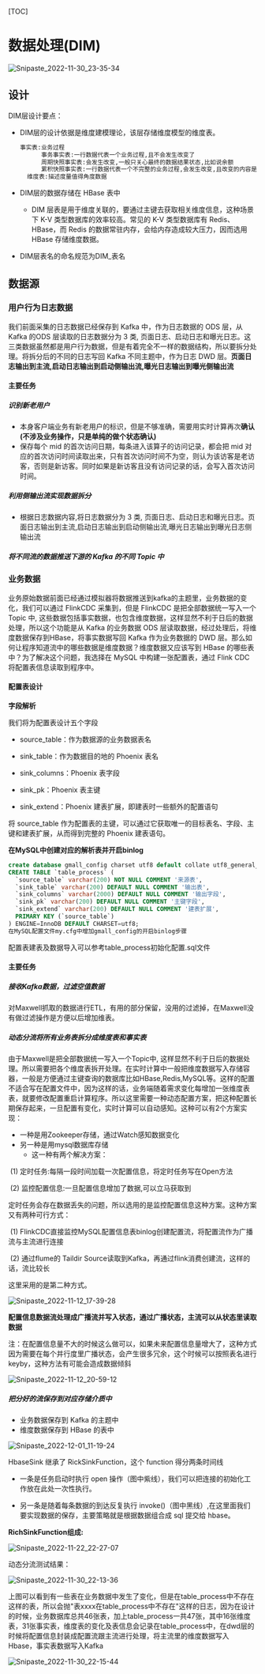 [TOC]



# 数据处理(DIM)

![Snipaste_2022-11-30_23-35-34](assets/Snipaste_2022-11-30_23-35-34.png)

## 设计

DIM层设计要点：

- DIM层的设计依据是维度建模理论，该层存储维度模型的维度表。

  ```markdown
  事实表:业务过程
  		事务事实表:一行数据代表一个业务过程,且不会发生改变了
  		周期快照事实表:会发生改变,一般只关心最终的数据结果状态,比如说余额
  		累积快照事实表:一行数据代表一个不完整的业务过程,会发生改变,且改变的内容是有限个
  	维度表:描述度量值得角度数据
  ```

- DIM层的数据存储在 HBase 表中
  - DIM 层表是用于维度关联的，要通过主键去获取相关维度信息，这种场景下 K-V 类型数据库的效率较高。常见的 K-V 类型数据库有 Redis、HBase，而 Redis 的数据常驻内存，会给内存造成较大压力，因而选用 HBase 存储维度数据。

- DIM层表名的命名规范为DIM_表名

## 数据源

### 用户行为日志数据

我们前面采集的日志数据已经保存到 Kafka 中，作为日志数据的 ODS 层，从 Kafka 的ODS 层读取的日志数据分为 3 类, 页面日志、启动日志和曝光日志。这三类数据虽然都是用户行为数据，但是有着完全不一样的数据结构，所以要拆分处理。将拆分后的不同的日志写回 Kafka 不同主题中，作为日志 DWD 层。**页面日志输出到主流,启动日志输出到启动侧输出流,曝光日志输出到曝光侧输出流**

#### 主要任务

##### 识别新老用户

- 本身客户端业务有新老用户的标识，但是不够准确，需要用实时计算再次**确认(不涉及业务操作，只是单纯的做个状态确认)**
- 保存每个 mid 的首次访问日期，每条进入该算子的访问记录，都会把 mid 对应的首次访问时间读取出来，只有首次访问时间不为空，则认为该访客是老访客，否则是新访客。同时如果是新访客且没有访问记录的话，会写入首次访问时间。

##### 利用侧输出流实现数据拆分

- 根据日志数据内容,将日志数据分为 3 类, 页面日志、启动日志和曝光日志。页面日志输出到主流,启动日志输出到启动侧输出流,曝光日志输出到曝光日志侧输出流

##### 将不同流的数据推送下游的 Kafka 的不同 Topic 中

### 业务数据

业务原始数据前面已经通过模拟器将数据推送到kafka的主题里，业务数据的变化，我们可以通过 FlinkCDC 采集到，但是 FlinkCDC 是把全部数据统一写入一个 Topic 中, 这些数据包括事实数据，也包含维度数据，这样显然不利于日后的数据处理，所以这个功能是从 Kafka 的业务数据 ODS 层读取数据，经过处理后，将维度数据保存到HBase，将事实数据写回 Kafka 作为业务数据的 DWD 层。那么如何让程序知道流中的哪些数据是维度数据？维度数据又应该写到 HBase 的哪些表中？为了解决这个问题，我选择在 MySQL 中构建一张配置表，通过 Flink CDC 将配置表信息读取到程序中。

#### 配置表设计

**字段解析**

我们将为配置表设计五个字段

- source_table：作为数据源的业务数据表名 

- sink_table：作为数据目的地的 Phoenix 表名

- sink_columns：Phoenix 表字段

- sink_pk：Phoenix 表主键

- sink_extend：Phoenix 建表扩展，即建表时一些额外的配置语句

将 source_table 作为配置表的主键，可以通过它获取唯一的目标表名、字段、主键和建表扩展，从而得到完整的 Phoenix 建表语句。

**在MySQL中创建对应的解析表并开启binlog**

```sql
create database gmall_config charset utf8 default collate utf8_general_ci;
CREATE TABLE `table_process` (
  `source_table` varchar(200) NOT NULL COMMENT '来源表',
  `sink_table` varchar(200) DEFAULT NULL COMMENT '输出表',
  `sink_columns` varchar(2000) DEFAULT NULL COMMENT '输出字段',
  `sink_pk` varchar(200) DEFAULT NULL COMMENT '主键字段',
  `sink_extend` varchar(200) DEFAULT NULL COMMENT '建表扩展',
  PRIMARY KEY (`source_table`)
) ENGINE=InnoDB DEFAULT CHARSET=utf8;
在MySQL配置文件my.cfg中增加gmall_config的开启binlog步骤
```

配置表建表及数据导入可以参考table_process初始化配置.sql文件

#### 主要任务

##### 接收Kafka数据，过滤空值数据

对Maxwell抓取的数据进行ETL，有用的部分保留，没用的过滤掉，在Maxwell没有做过滤操作是方便以后增加维表。

##### 动态分流将所有业务表拆分成维度表和事实表

由于Maxwell是把全部数据统一写入一个Topic中, 这样显然不利于日后的数据处理。所以需要把各个维度表拆开处理。在实时计算中一般把维度数据写入存储容器，一般是方便通过主键查询的数据库比如HBase,Redis,MySQL等。这样的配置不适合写在配置文件中，因为这样的话，业务端随着需求变化每增加一张维度表表，就要修改配置重启计算程序。所以这里需要一种动态配置方案，把这种配置长期保存起来，一旦配置有变化，实时计算可以自动感知。这种可以有2个方案实现：

- 一种是用Zookeeper存储，通过Watch感知数据变化
- 另一种是用mysql数据库存储
  - 这一种有两个解决方案：

​					(1) 定时任务:每隔一段时间加载一次配置信息，将定时任务写在Open方法

​                    (2) 监控配置信息:一旦配置信息增加了数据,可以立马获取到

定时任务会存在数据丢失的问题，所以选用的是监控配置信息这种方案。这种方案又有两种可行方式：

​	(1) FlinkCDC直接监控MySQL配置信息表binlog创建配置流，将配置流作为广播流与主流进行连接

​	(2) 通过flume的 Taildir Source读取到Kafka，再通过flink消费创建流，这样的话，流比较长

这里采用的是第二种方式。

![Snipaste_2022-11-12_17-39-28](assets/Snipaste_2022-11-12_17-39-28.png)

**配置信息数据流处理成广播流并写入状态，通过广播状态，主流可以从状态里读取数据**

注：在配置信息量不大的时候这么做可以，如果未来配置信息量增大了，这种方式因为需要在每个并行度里广播状态，会产生很多冗余，这个时候可以按照表名进行keyby，这种方法有可能会造成数据倾斜

![Snipaste_2022-11-12_20-59-12](assets/Snipaste_2022-11-12_20-59-12.png)

##### 把分好的流保存到对应存储介质中

- 业务数据保存到 Kafka 的主题中
- 维度数据保存到 HBase 的表中

![Snipaste_2022-12-01_11-19-24](assets/Snipaste_2022-12-01_11-19-24.png)

HbaseSink 继承了 RickSinkFunction，这个 function 得分两条时间线

- 一条是任务启动时执行 open 操作（图中紫线），我们可以把连接的初始化工作放在此处一次性执行。

- 另一条是随着每条数据的到达反复执行 invoke()（图中黑线）,在这里面我们要实现数据的保存，主要策略就是根据数据组合成 sql 提交给 hbase。

**RichSinkFunction组成:**

![Snipaste_2022-11-22_22-27-07](assets/Snipaste_2022-11-22_22-27-07.png)

动态分流测试结果：

![Snipaste_2022-11-30_22-13-36](assets/Snipaste_2022-11-30_22-13-36.png)

上图可以看到有一些表在业务数据中发生了变化，但是在table_process中不存在这样的表，所以会抛"表xxxx在table_process中不存在"这样的日志，因为在设计的时候，业务数据库总共46张表，加上table_process一共47张，其中16张维度表，31张事实表，维度表的变化及表信息会记录在table_process中，在dwd层的时候将配置信息封装成配置流跟主流进行处理，将主流里的维度数据写入Hbase，事实表数据写入Kafka

![Snipaste_2022-11-30_22-15-44](assets/Snipaste_2022-11-30_22-15-44.png)
